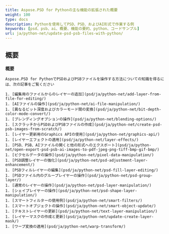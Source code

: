 ```yaml
---
title: Aspose.PSD for Pythonの主な機能の拡張された概要
weight: 100
type: docs
description: Pythonを使用してPSD、PSD、およびAI形式で作業する例
keywords: [psd、psb、ai、概要、機能の要約、python、コードサンプル]
url: ja/python-net/update-psd-psb-files-with-python/
---
```


## **概要**

**概要**
	
	Aspose.PSD for PythonでPSDおよびPSBファイルを操作する方法についての知識を得るには、次の記事をご覧ください
	
	1. [編集用のファイルからのレイヤーの追加](psd/ja/python-net/add-layer-from-file-for-editing/)
	1. [AIファイルの操作](psd/ja/python-net/ai-file-manipulation/)
	1. [異なるビット深度およびカラーモード間の変換](psd/ja/python-net/bit-depth-color-mode-convert/)
	1. [ブレンディングオプションの操作](psd/ja/python-net/blending-options/)
	1. [スクラッチからPSDおよびPSBファイルの作成](psd/ja/python-net/create-psd-psb-images-from-scratch/) 	
	1. [レイヤー更新用のGraphics APIの使用](psd/ja/python-net/graphics-api/)
	1. [レイヤーエフェクトの適用](psd/ja/python-net/layer-effects/)
	1. [PSD、PSB、AIファイルの開くと他の形式へのエクスポート](psd/ja/python-net/open-export-psd-psb-ai-images-to-pdf-jpeg-png-tiff-bmp-gif-bmp/)
	1. [ピクセルデータの操作](psd/ja/python-net/pixel-data-manipulation/)
	1. [PSD調整レイヤーの強化](psd/ja/python-net/psd-adjustment-layer-enhancement/)
	1. [PSDフィルレイヤーの編集](psd/ja/python-net/psd-fill-layer-editing/)
	1. [PSDファイル内のグループレイヤーの操作](psd/ja/python-net/psd-group-layer/)
	1. [通常のレイヤーの操作](psd/ja/python-net/psd-layer-manipulation/)
	1. [シェイプレイヤーの操作](psd/ja/python-net/psd-shape-layer-manipulation/)
	1. [スマートフィルターの使用例](psd/ja/python-net/smart-filters/)
	1. [スマートオブジェクトの操作](psd/ja/python-net/smart-object-update/)
	1. [テキストレイヤーの更新](psd/ja/python-net/text-layer-manipulation/)
	1. [レイヤーマスクの作成と更新](psd/ja/python-net/update-create-layer-mask/)
	1. [ワープ変換の適用](psd/ja/python-net/warp-transform/)
